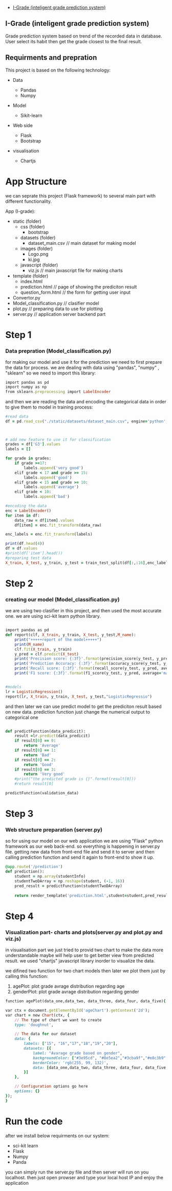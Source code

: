 - [I-Grade (inteligent grade prediction system)](#headers)


<a name="headers"/>

## I-Grade (inteligent grade prediction system)
Grade prediction system based on trend of the recorded data in database. User select its habit then get the grade closest to the final result.

## Requirments and prepration
This project is based on the following technology:
* Data
  + Pandas
  + Numpy
  
* Model
  + Sikit-learn
  
* Web side
  + Flask
  + Bootstrap

* visualisation
  + Chartjs

# App Structure
we can seprate this project (Flask framework) to several main part with different functionality.

App (I-grade):
  + static (folder)
    + css (folder)
      + bootstrap
    + datasets (folder)
      + dataset_main.csv // main dataset for making model
    + images (folder)
      + Logo.png 
      + ki.jpg
    + javascript (folder)
      + viz.js // main javascript file for making charts
  + template (folder)
    + index.html
    + prediction.html // page of showing the prediciton result
    + question_form.html // the form for getting user input
  + Convertor.py
  + Model_classification.py // clasifier model
  + plot.py // preparing data to use for plotting
  + server.py // application server backend part
  

# Step 1
### Data prepration (Model_classification.py)
for making our model and use it for the prediction we need to first prepare the data for process. we are dealing with data using "pandas", "numpy" , "sklearn"
so we need to import this library:

```ruby
import pandas as pd
import numpy as np
from sklearn.preprocessing import LabelEncoder

```
and then we are reading the data and encoding the categorical data in order to give them to model in training process:

```ruby
#read data
df = pd.read_csv("./static/datasets/dataset_main.csv", engine='python',sep=',')



# add new feature to use it for classification
grades = df['G3'].values
labels = []

for grade in grades:
    if grade >=17:
        labels.append('very good')
    elif grade < 17 and grade >= 15:
        labels.append('good')
    elif grade < 15 and grade >= 10:
        labels.append('average')
    elif grade < 10:
        labels.append('bad')

#encoding the data
enc = LabelEncoder()
for item in df:
    data_raw = df[item].values
    df[item] = enc.fit_transform(data_raw)

enc_labels = enc.fit_transform(labels)

print(df.head(4))
df = df.values
#print(df['item'].head())
#preparing test data
X_train, X_test, y_train, y_test = train_test_split(df[:,:16],enc_labels, stratify=enc_labels,random_state=0,test_size=0.20)

```
# Step 2
### creating our model (Model_classification.py)
we are using two clasifier in this project, and then used the most accurate one. we are using sci-kit learn python library.

```ruby

import pandas as pd
def report(clf, X_train, y_train, X_test, y_test,M_name):
    print("+++++report of the model+++++")
    print(M_name)
    clf.fit(X_train, y_train)
    y_pred = clf.predict(X_test)
    print('Precision score: {:3f}'.format(precision_score(y_test, y_pred, average='macro')))
    print('Prediction Accuracy: {:3f}'.format(accuracy_score(y_test, y_pred)))
    print('Recall score: {:3f}'.format(recall_score(y_test, y_pred, average='macro')))
    print('F1 score: {:3f}'.format(f1_score(y_test, y_pred, average='macro')))


#models
lr = LogisticRegression()
report(lr, X_train, y_train, X_test, y_test,"LogisticRegressio")

```
and then later we can use predict model to get the prediciton result based on new data. prediction function just change the numerical output to categorical one
```ruby

def predictFunction(data_predicit):
    result =lr.predict(data_predicit)
    if result[0] == 0:
        return 'Average'
    if result[0] == 1:
        return 'Bad'
    if result[0] == 2:
        return 'Good'
    if result[0] == 3:
        return 'Very good'
    #print("the predicted grade is {}".format(result[0]))
    #return result[0]

predictFunction(validation_data)

```
# Step 3
### Web structure preparation (server.py)
so for using our model on our web application we are using "Flask" python framework as our web back-end. so everything is happening in server.py file. getting new data from front-end file and send it to server and then calling prediction function and send it again to front-end to show it up.

```ruby
@app.route('/prediction')
def prediction():
    student = np.array(studentInfo)
    studentTwoDArray = np.reshape(student, (-1, 16))
    pred_result = predictFunction(studentTwoDArray)
    
    return render_template('prediction.html',student=student,pred_result=pred_result)

```

# Step 4
### Visualization part- charts and plots(server.py and plot.py and viz.js)
in visualisation part we just tried to provid two chart to make the data more understandable maybe will help user to get better view from predicted result. we used "chartjs" javascript library inorder to visualize the data.

we difined two function for two chart models then later we plot them just by calling this function:
1. agePlot: plot grade avrage distribution regarding age
2. genderPlot: plot grade avrage distribution regarding gender

```ruby
function agePlot(data_one,data_two, data_three, data_four, data_five){

var ctx = document.getElementById('ageChart').getContext('2d');
var chart = new Chart(ctx, {
    // The type of chart we want to create
    type: 'doughnut',

    // The data for our dataset
    data: {
        labels: ["15", "16","17","18","19","20"],
        datasets: [{
            label: "Avarage grade based on gender",
            backgroundColor: ["#3e95cd", "#8e5ea2","#3cba9f","#e8c3b9","#c45850"],
            borderColor: 'rgb(255, 99, 132)',
            data: [data_one,data_two, data_three, data_four, data_five,5],
        }]
    },

    // Configuration options go here
    options: {}
});
}
```

# Run the code
after we install below requirments on our system:
  * sci-kit learn
  * Flask
  * Numpy
  * Panda
  
you can simply run the server.py file and then server will run on you localhost. then just open prowser and type your local host IP and enjoy the application

